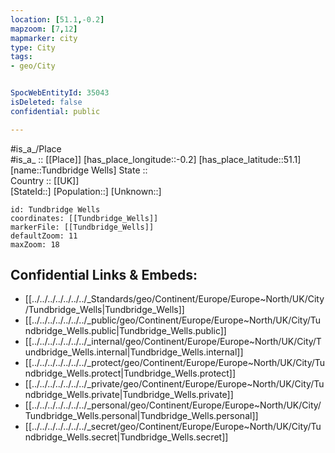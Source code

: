 ```yaml
---
location: [51.1,-0.2] 
mapzoom: [7,12] 
mapmarker: city 
type: City
tags:
- geo/City


SpocWebEntityId: 35043
isDeleted: false
confidential: public

---
```

#is_a_/Place  
#is_a_ :: [[Place]] 
[has_place_longitude::-0.2] 
[has_place_latitude::51.1] 
[name::Tundbridge Wells] 
State ::  
Country :: [[UK]]  
[StateId::] 
[Population::] 
[Unknown::] 


```leaflet
id: Tundbridge Wells
coordinates: [[Tundbridge_Wells]] 
markerFile: [[Tundbridge_Wells]] 
defaultZoom: 11 
maxZoom: 18
```


## Confidential Links & Embeds: 
- [[../../../../../../../_Standards/geo/Continent/Europe/Europe~North/UK/City/Tundbridge_Wells|Tundbridge_Wells]] 
- [[../../../../../../../_public/geo/Continent/Europe/Europe~North/UK/City/Tundbridge_Wells.public|Tundbridge_Wells.public]] 
- [[../../../../../../../_internal/geo/Continent/Europe/Europe~North/UK/City/Tundbridge_Wells.internal|Tundbridge_Wells.internal]] 
- [[../../../../../../../_protect/geo/Continent/Europe/Europe~North/UK/City/Tundbridge_Wells.protect|Tundbridge_Wells.protect]] 
- [[../../../../../../../_private/geo/Continent/Europe/Europe~North/UK/City/Tundbridge_Wells.private|Tundbridge_Wells.private]] 
- [[../../../../../../../_personal/geo/Continent/Europe/Europe~North/UK/City/Tundbridge_Wells.personal|Tundbridge_Wells.personal]] 
- [[../../../../../../../_secret/geo/Continent/Europe/Europe~North/UK/City/Tundbridge_Wells.secret|Tundbridge_Wells.secret]] 
